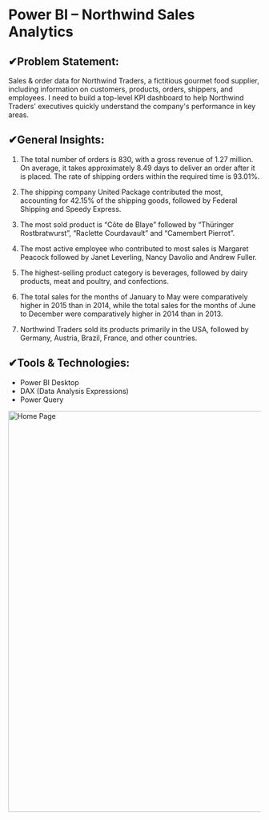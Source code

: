 # Power BI – Northwind Sales Analytics
## ✔Problem Statement:
Sales & order data for Northwind Traders, a fictitious gourmet food supplier, including information on customers, products, orders, shippers, and employees. I need to build a top-level KPI dashboard to help Northwind Traders' executives quickly understand the company's performance in key areas.

## ✔General Insights:

1.  The total number of orders is 830, with a gross revenue of 1.27 million. On average, it takes approximately 8.49 days to deliver an order after it is placed. The rate of shipping orders within the required time is 93.01%. 

2.   The shipping company United Package contributed the most, accounting for 42.15% of the shipping goods, followed by Federal Shipping and Speedy Express.

3.   The most sold product is “Côte de Blaye” followed by “Thüringer Rostbratwurst”, “Raclette Courdavault” and “Camembert Pierrot”.

4.  The most active employee who contributed to most sales is Margaret Peacock followed by Janet Leverling, Nancy Davolio and Andrew Fuller.

5.   The highest-selling product category is beverages, followed by dairy products, meat and poultry, and confections.

6.    The total sales for the months of January to May were comparatively higher in 2015 than in 2014, while the total sales for the months of June to December were comparatively higher in 2014 than in 2013.

7.   Northwind Traders sold its products primarily in the USA, followed by Germany, Austria, Brazil, France, and other countries.

## ✔Tools & Technologies:
- Power BI Desktop
- DAX (Data Analysis Expressions)
- Power Query

<img width="800" alt="Home Page" src="https://github.com/user-attachments/assets/8bac29b8-3787-4005-bbee-09221a6fd791" />

